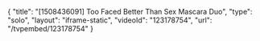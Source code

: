 {
    "title": "[1508436091] Too Faced Better Than Sex Mascara Duo",
    "type": "solo",
    "layout": "iframe-static",
    "videoId": "123178754",
    "url": "\/tvpembed\/123178754"
}